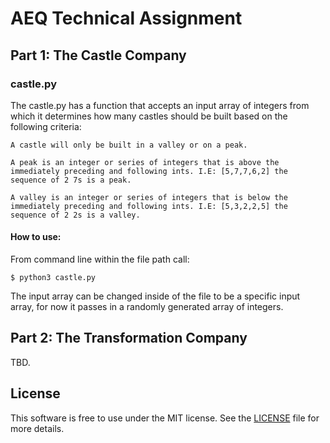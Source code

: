 # AEQ Technical Assignment

## Part 1: The Castle Company

### castle.py

The castle.py has a function that accepts an input array of integers from which
it determines how many castles should be built based on the following criteria:

`A castle will only be built in a valley or on a peak.`

`A peak is an integer or series of integers that is above the immediately preceding
and following ints. I.E: [5,7,7,6,2] the sequence of 2 7s is a peak.`

`A valley is an integer or series of integers that is below the immediately preceding
and following ints. I.E: [5,3,2,2,5] the sequence of 2 2s is a valley.`

#### How to use:
From command line within the file path call:

`$ python3 castle.py`

The input array can be changed inside of the file to be a specific input array,
 for now it passes in a randomly generated array of integers.

## Part 2: The Transformation Company

TBD.

## License

This software is free to use under the MIT license. See the [LICENSE][] file for more details.

  [License]: https://github.com/greg-petersen/AEQTakeHome/blob/master/LICENSE.txt
